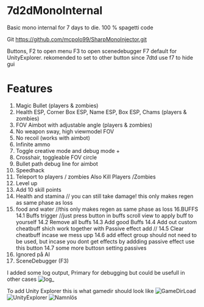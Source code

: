 
# 7d2dMonoInternal
Basic mono internal for 7 days to die. 100 % spagetti code

Git https://github.com/mcpolo99/SharpMonoInjector.git




Buttons, F2 to open menu
F3 to open scenedebugger
F7 default for UnityExplorer. rekomended to set to other button since 7dtd use f7 to hide gui

# Features
1. Magic Bullet (players & zombies)
2. Health ESP, Corner Box ESP, Name ESP, Box ESP, Chams (players & zombies)
3. FOV Aimbot with adjustable angle (players & zombies)
4. No weapon sway, high viewmodel FOV
5. No recoil (works with aimbot)
6. Infinite ammo
7. Toggle creative mode and debug mode +
8. Crosshair, toggleable FOV circle
9. Bullet path debug line for aimbot
10. Speedhack
11. Teleport to players / zombies Also Kill Players /Zombies
12. Level up
13. Add 10 skill points
14. Health and stamina  // you can still take damage! this only makes regen as same phase as loss
15. food and water //this only makes regen as same phase as loss
16.BUFFS
    14.1  Buffs trigger //just press button in buffs scroll view to apply buff to yourself
    14.2 Remove all buffs
    14.3 Add good Buffs
    14.4 Add out custom cheatbuff shich work together with Passive effect add //
    14.5 Clear cheatbuff incase we mess upp
    14.6 add effect group should not need to be used, but incase you dont get effects by addding passive effect use this button
    14.7 some more buttosn setting passives
17. Ignored på AI
18. SceneDebugger (F3)

I added some log output, Primary for debugging but could be usefull in other cases
![log_](https://github.com/mcpolo99/7d2dMonoInternal/assets/32239939/90c01af9-dbf6-44df-9a82-e5df20f1be37)

To add Unity Explorer this is what gamedir should look like
![GameDirLoad](https://github.com/mcpolo99/7d2dMonoInternal/assets/32239939/2f01e2a5-5aa3-4eac-832c-da4fd7194027)
![UnityExplorer](https://github.com/mcpolo99/7d2dMonoInternal/assets/32239939/653a4c75-4200-4e3f-af7d-a42cce1606d5)
![Namnlös](https://github.com/mcpolo99/7d2dMonoInternal/assets/32239939/3449f9a9-d5e5-42a0-9423-5a4e9168dad4)



